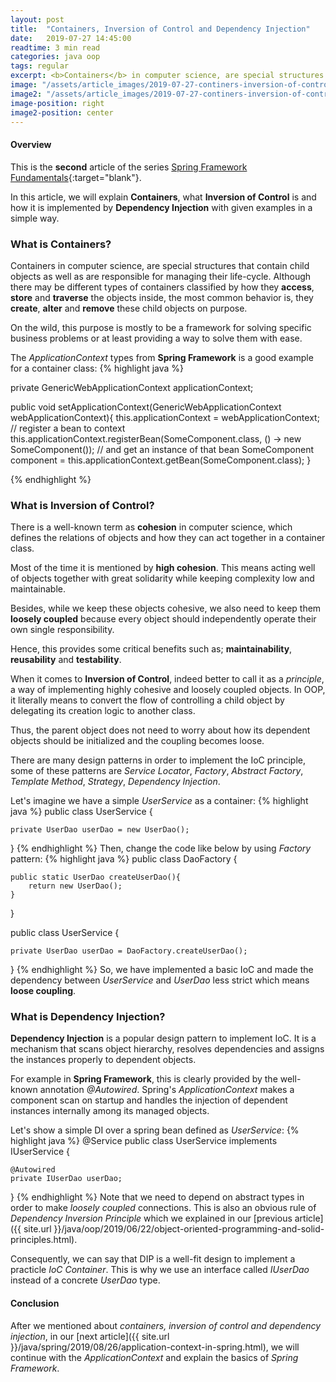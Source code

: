 ```yaml
---
layout: post
title:  "Containers, Inversion of Control and Dependency Injection"
date:   2019-07-27 14:45:00
readtime: 3 min read
categories: java oop
tags: regular
excerpt: <b>Containers</b> in computer science, are special structures that contain child objects as well as are responsible for managing their <b>life-cycle</b>. Although there may be different types of containers classified by how they...
image: "/assets/article_images/2019-07-27-continers-inversion-of-control-and-dependency-injection/containers-ioc-di.png"
image2: "/assets/article_images/2019-07-27-continers-inversion-of-control-and-dependency-injection/containers-ioc-di-mobile.png"
image-position: right
image2-position: center
---
```

#### Overview
This is the **second** article of the series [Spring Framework Fundamentals](https://github.com/yavuztas/java-spring-fundamentals){:target="blank"}.

In this article, we will explain **Containers**, what **Inversion of Control** is and how it is implemented by **Dependency Injection** with given examples in a simple way.
### What is Containers?
Containers in computer science, are special structures that contain child objects as well as are responsible for managing their life-cycle. Although there may be different types of containers classified by how they **access**, **store** and **traverse** the objects inside, the most common behavior is, they **create**, **alter** and **remove** these child objects on purpose.

On the wild, this purpose is mostly to be a framework for solving specific business problems or at least providing a way to solve them with ease.

The *ApplicationContext* types from **Spring Framework** is a good example for a container class:
{% highlight java %}

private GenericWebApplicationContext applicationContext;

public void setApplicationContext(GenericWebApplicationContext webApplicationContext){
    this.applicationContext = webApplicationContext;
    // register a bean to context
    this.applicationContext.registerBean(SomeComponent.class, () -> new SomeComponent());
    // and get an instance of that bean
    SomeComponent component = this.applicationContext.getBean(SomeComponent.class);
}

{% endhighlight %}
### What is Inversion of Control?
There is a well-known term as **cohesion** in computer science, which defines the relations of objects and how they can act together in a container class.

Most of the time it is mentioned by **high cohesion**. This means acting well of objects together with great solidarity while keeping complexity low and maintainable.

Besides, while we keep these objects cohesive, we also need to keep them **loosely coupled** because every object should independently operate their own single responsibility.

Hence, this provides some critical benefits such as; **maintainability**, **reusability** and **testability**.

When it comes to **Inversion of Control**, indeed better to call it as a *principle*, a way of implementing highly cohesive and loosely coupled objects. In OOP, it literally means to convert the flow of controlling a child object by delegating its creation logic to another class.

Thus, the parent object does not need to worry about how its dependent objects should be initialized and the coupling becomes loose.

There are many design patterns in order to implement the IoC principle, some of these patterns are *Service Locator*, *Factory*, *Abstract Factory*, *Template Method*, *Strategy*, *Dependency Injection*.

Let's imagine we have a simple *UserService* as a container:
{% highlight java %}
public class UserService {

    private UserDao userDao = new UserDao();

}
{% endhighlight %}
Then, change the code like below by using *Factory* pattern:
{% highlight java %}
public class DaoFactory {

    public static UserDao createUserDao(){
        return new UserDao();
    }

}

public class UserService {

    private UserDao userDao = DaoFactory.createUserDao();

}
{% endhighlight %}
So, we have implemented a basic IoC and made the dependency between *UserService* and *UserDao* less strict which means **loose coupling**.
### What is Dependency Injection?
**Dependency Injection** is a popular design pattern to implement IoC. It is a mechanism that scans object hierarchy, resolves dependencies and assigns the instances properly to dependent objects.

For example in **Spring Framework**, this is clearly provided by the well-known annotation *@Autowired*. Spring's *ApplicationContext* makes a component scan on startup and handles the injection of dependent instances internally among its managed objects.

Let's show a simple DI over a spring bean defined as *UserService*:
{% highlight java %}
@Service
public class UserService implements IUserService {

    @Autowired
    private IUserDao userDao;

}
{% endhighlight %}
Note that we need to depend on abstract types in order to make *loosely coupled* connections. This is also an obvious rule of *Dependency Inversion Principle* which we explained in our [previous article]({{ site.url }}/java/oop/2019/06/22/object-oriented-programming-and-solid-principles.html).

Consequently, we can say that DIP is a well-fit design to implement a practicle *IoC Container*. This is why we use an interface called *IUserDao* instead of a concrete *UserDao* type.

#### Conclusion
After we mentioned about *containers, inversion of control and dependency injection*, in our [next article]({{ site.url }}/java/spring/2019/08/26/application-context-in-spring.html), we will continue with the *ApplicationContext* and explain the basics of *Spring Framework*.
